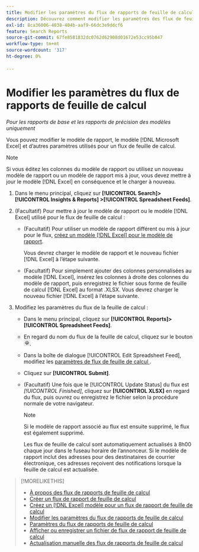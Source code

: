 ```yaml
---
title: Modifier les paramètres du flux de rapports de feuille de calcul
description: Découvrez comment modifier les paramètres des flux de feuille de calcul.
exl-id: 8ca36006-4038-404b-aaf9-66dc3e9ddcf6
feature: Search Reports
source-git-commit: 67fe8581832dc0762d62908d01672e53cc95b847
workflow-type: tm+mt
source-wordcount: '317'
ht-degree: 0%

---
```


# Modifier les paramètres du flux de rapports de feuille de calcul

*Pour les rapports de base et les rapports de précision des modèles uniquement*

Vous pouvez modifier le modèle de rapport, le modèle [!DNL Microsoft Excel] et d’autres paramètres utilisés pour un flux de feuille de calcul.

>[!NOTE]
>
> Si vous éditez les colonnes du modèle de rapport ou utilisez un nouveau modèle de rapport ou un modèle de rapport mis à jour, vous devez mettre à jour le modèle [!DNL Excel] en conséquence et le charger à nouveau.

1. Dans le menu principal, cliquez sur **[!UICONTROL Search]> [!UICONTROL Insights & Reports] >[!UICONTROL Spreadsheet Feeds]**.

1. (Facultatif) Pour mettre à jour le modèle de rapport ou le modèle [!DNL Excel] utilisé pour le flux de feuille de calcul :

   * (Facultatif) Pour utiliser un modèle de rapport différent ou mis à jour pour le flux, [ créez un modèle  [!DNL Excel] pour le modèle de rapport](spreadsheet-feed-create-excel-template.md).

     Vous devrez charger le modèle de rapport et le nouveau fichier [!DNL Excel] à l’étape suivante.

   * (Facultatif) Pour simplement ajouter des colonnes personnalisées au modèle [!DNL Excel], insérez les colonnes à droite des colonnes du modèle de rapport, puis enregistrez le fichier sous forme de feuille de calcul [!DNL Excel] au format .XLSX. Vous devrez charger le nouveau fichier [!DNL Excel] à l’étape suivante.

1. Modifiez les paramètres du flux de la feuille de calcul :

   * Dans le menu principal, cliquez sur **[!UICONTROL Reports]>[!UICONTROL Spreadsheet Feeds]**.

   * En regard du nom du flux de la feuille de calcul, cliquez sur le bouton ![Afficher/modifier les paramètres](/help/search-social-commerce/assets/settings.png "Bouton Afficher/modifier les paramètres").

   * Dans la boîte de dialogue [!UICONTROL Edit Spreadsheet Feed], modifiez les [ paramètres de flux de feuille de calcul ](spreadsheet-feed-settings.md).

   * Cliquez sur **[!UICONTROL Submit]**.

   * (Facultatif) Une fois que le [!UICONTROL Update Status] du flux est *[!UICONTROL Finished]*, cliquez sur **[!UICONTROL XLSX]** en regard du flux, puis ouvrez ou enregistrez le fichier selon la procédure normale de votre navigateur.

     >[!NOTE]
     >
     > Si le modèle de rapport associé au flux est ensuite supprimé, le flux est également supprimé.

     Les flux de feuille de calcul sont automatiquement actualisés à 8h00 chaque jour dans le fuseau horaire de l’annonceur. Si le modèle de rapport inclut des adresses pour des destinataires de courrier électronique, ces adresses reçoivent des notifications lorsque la feuille de calcul est actualisée.

>[!MORELIKETHIS]
>
>* [À propos des flux de rapports de feuille de calcul](spreadsheet-feed-about.md)
>* [Créer un flux de rapport de feuille de calcul](spreadsheet-feed-create.md)
>* [ Créez un  [!DNL Excel] modèle pour un flux de rapport de feuille de calcul](spreadsheet-feed-create-excel-template.md)
>* [Modifier les paramètres du flux de rapports de feuille de calcul](spreadsheet-feed-edit.md)
>* [Paramètres du flux de rapports de feuille de calcul](spreadsheet-feed-settings.md)
>* [ Afficher ou enregistrer un fichier de flux de rapport de feuille de calcul ](spreadsheet-feed-view-or-save.md)
>* [Actualisation manuelle des flux de rapports de feuille de calcul](spreadsheet-feed-refresh.md)
